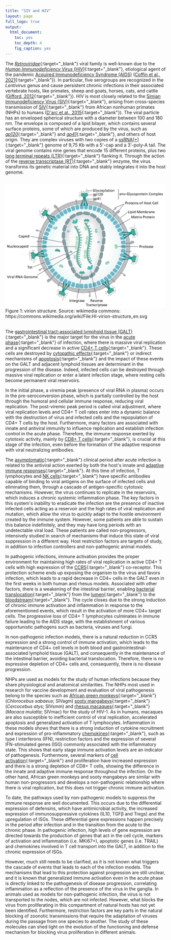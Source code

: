 ```yaml
---
title: "SIV and HIV"
layout: page
full_logo: true
output:
  html_document:
    toc: yes
    toc_depth: 4
    fig_caption: yes
---
```


The [*Retroviridae*](http://purl.obolibrary.org/obo/NCIT_C14268){:target="_blank"}  viral family is well-known due to the [*Human Immunodeficiency Virus* (HIV)](http://www.ebi.ac.uk/efo/EFO_0000764){:target="_blank"}, etiological agent of the pandemic [Acquired Immunodeficiency Syndrome (AIDS)](http://purl.obolibrary.org/obo/MONDO_0012268) ([Coffin et al., 2021](https://paperpile.com/c/KAjOLD/h5cM){:target="_blank"}).
In particular, five serogroups are recognized in the *Lentivirus* genus and cause persistent chronic infections in their associated vertebrate hosts, like primates, sheep and goats, horses, cats, and cattle ([Gifford, 2012](https://paperpile.com/c/KAjOLD/5Apq){:target="_blank"}). HIV is most closely related to the [Simian Immunodeficiency Virus (SIV)](http://purl.obolibrary.org/obo/NCIT_C14274){:target="_blank"}, arising from cross-species transmission of [SIV](http://purl.obolibrary.org/obo/NCIT_C14274){:target="_blank"} from African nonhuman primates (NHPs) to humans ([D'arc et al., 2015](https://paperpile.com/c/KAjOLD/Ggp5){:target="_blank"}). The viral particle has an enveloped spherical structure with a diameter between 100 and 180 nm. The envelope is composed of a lipid bilayer, which contains several surface proteins, some of which are produced by the virus, such as [*gp120*](http://purl.obolibrary.org/obo/NCIT_C16689){:target="_blank"} and [*gp41*](http://purl.obolibrary.org/obo/PR_000003230){:target="_blank"}, and others of host origin. They are complex viruses with two copies of a [ssRNA(+)](http://purl.obolibrary.org/obo/NCIT_C14351){:target="_blank"} genome of 9,75 Kb with a 5'-cap and a 3'-poly-A tail. The viral genome contains nine genes that encode 15 different proteins, plus two [long terminal repeats (LTR)](http://purl.obolibrary.org/obo/NCIT_C13251){:target="_blank"} flanking it. Through the action of the [reverse transcriptase (RT)](http://purl.obolibrary.org/obo/NCIT_C17096){:target="_blank"} enzyme, the virus transforms its genetic material into DNA and stably integrates it into the host genome.

<br>

<img src="/assets/img/HI-virion-structure_en.png" width="600" align="middle" />
<figcaption>Figure 1: virion structure. Source: wikimedia commons: https://commons.wikimedia.org/wiki/File:HI-virion-structure_en.svg </figcaption>

<br>

The [gastrointestinal tract-associated lymphoid tissue (GALT)](http://purl.obolibrary.org/obo/UBERON_0001962){:target="_blank"} is the major target for the virus in the [acute phase](http://purl.obolibrary.org/obo/IDO_0000627){:target="_blank"} of infection, where there is massive viral replication and a significant decrease in active [CD4+ T cells](NCIT:C153220){:target="_blank"}. These cells are destroyed by [cytopathic effects](http://purl.obolibrary.org/obo/NCIT_C141201){:target="_blank"} or indirect mechanisms of [apoptosis](http://purl.obolibrary.org/obo/NCIT_C17557){:target="_blank"} and the impact of these events on the GALT and adjacent lymphoid tissues are determinant in the progression of the disease. Indeed, infected cells can be destroyed through massive viral replication or enter a latent infection stage, where resting cells become permanent viral reservoirs.

In the initial phase, a viremia peak (presence of viral RNA in plasma) occurs in the pre-seroconversion phase, which is partially controlled by the host through the humoral and cellular immune response, reducing viral replication. The post-viremic peak period is called viral adjustment, where viral replication levels and CD4+ T cell rates enter into a dynamic balance with the destruction of virus and infected cells and the repopulation of CD4+ T cells by the host. Furthermore, many factors are associated with innate and antiviral immunity to influence replication and establish infection control in the acute phase. Therefore, the immune response exerted by cytotoxic activity, mainly by [CD8+ T cells](http://purl.obolibrary.org/obo/NCIT_C12542){:target="_blank"}, is crucial at this stage of the infection, even before the formation of the adaptive response with viral neutralizing antibodies.

The [asymptomatic](http://purl.obolibrary.org/obo/NCIT_C3833){:target="_blank"} clinical period after acute infection is related to the antiviral action exerted by both the host's innate and [adaptive immune responses](http://purl.obolibrary.org/obo/GO_0002250){:target="_blank"}. At this time of infection, T lymphocytes and [NK cells](http://purl.obolibrary.org/obo/CL_0000623){:target="_blank"} have specific antibodies capable of binding to viral antigens on the surface of infected cells and eliminating them, through a cascade of antigen-specific cytotoxic mechanisms. However, the virus continues to replicate in the reservoirs, which induces a chronic systemic inflammation phase. The key factors in this system's inability to eradicate the infection are the presence of inactive infected cells acting as a reservoir and the high rates of viral replication and mutation, which allow the virus to quickly adapt to the hostile environment created by the immune system. However, some patients are able to sustain this balance indefinitely, and they may have long periods with an undetectable viral load. These patients are called non-progressors, intensively studied in search of mechanisms that induce this state of viral suppression in a different way. Host restriction factors are targets of study, in addition to infection controllers and non-pathogenic animal models.

In pathogenic infections, immune activation provides the proper environment for maintaining high rates of viral replication in active CD4+ T cells with high expression of the [CCR5](http://purl.obolibrary.org/obo/OGG_3000001234){:target="_blank"} co-receptor. This protection scheme ends up exposing the organism to the virus and favors infection, which leads to a rapid decrease in CD4+ cells in the GALT even in the first weeks in both human and rhesus models. Associated with other factors, there is a weakening of the intestinal barrier, enabling [bacterial translocation](http://purl.obolibrary.org/obo/OMIT_0019107){:target="_blank"} from the [lumen](http://purl.obolibrary.org/obo/UBERON_0000464){:target="_blank"} to the [bloodstream](http://purl.obolibrary.org/obo/NCIT_C16353){:target="_blank"}. The cycle closes due to the strong induction of chronic immune activation and inflammation in response to the aforementioned events, which result in the activation of more CD4+ target cells. The progressive loss of CD4+ T lymphocytes culminates in immune failure leading to the AIDS stage, with the establishment of various opportunistic pathogens such as bacteria, viruses and fungi.

In non-pathogenic infection models, there is a natural reduction in CCR5 expression and a strong control of immune activation, which leads to the maintenance of CD4+ cell levels in both blood and gastrointestinal-associated lymphoid tissue (GALT), and consequently in the maintenance of the intestinal barrier, avoiding bacterial translocation. Therefore, there is no expressive depletion of CD4+ cells and, consequently, there is no disease progression.

NHPs are used as models for the study of human infections because they share physiological and anatomical similarities. The NHPs most used in research for vaccine development and evaluation of viral pathogenesis belong to the species such as [African green monkeys](http://purl.obolibrary.org/obo/NCBITaxon_9534){:target="_blank"} (*Chlorocebus sabaeus*; SIVagm) [sooty mangabeys](http://purl.obolibrary.org/obo/OMIT_0017120){:target="_blank"} (*Cercocebus atys*; SIVsmm) and [rhesus macaques](http://purl.obolibrary.org/obo/NCBITaxon_9544){:target="_blank"} (*Macaca mulatta*; SIVmac) for the study of HIV-1. As in humans, macaques are also susceptible to inefficient control of viral replication, accelerated apoptosis and generalized activation of T lymphocytes. Inflammation in these models shows that there is a strong induction of cytokine recruitment and expression of pro-inflammatory [chemokines](http://purl.obolibrary.org/obo/NCIT_C1593){:target="_blank"}, such as type I interferons (IFN), restriction factors and the expression of several IFN-stimulated genes (ISG) commonly associated with the inflammatory state. This shows that early stage immune activation levels are an indicator of pathogenesis. Furthermore, several markers of [cell activation](http://purl.obolibrary.org/obo/GO_0001775){:target="_blank"} and proliferation have increased expression and there is a strong depletion of CD8+ T cells, showing the difference in the innate and adaptive immune response throughout the infection. On the other hand, African green monkeys and sooty mangabeys are similar with human non-progressors and develops a non-pathogenic relationship where there is viral replication, but this does not trigger chronic immune activation.

To date, the pathways used by non-pathogenic models to suppress the immune response are well documented. This occurs due to the differential expression of defensins, which have antimicrobial activity, the increased expression of immunosuppressive cytokines (IL10, TGFβ and Tregs) and the upregulation of ISGs. These differential gene expressions happen precisely in the period after infection and in the transition from the acute to the chronic phase. In pathogenic infection, high levels of gene expression are directed towards the production of genes that act in the cell cycle, markers of activation and inflammation (i.e. MKi67+), apoptotic genes (i.e. TRAIL) and chemokines involved in T cell transport into the GALT, in addition to the chronic expression of ISGs.

However, much still needs to be clarified, as it is not known what triggers the cascade of events that leads to each of the infection models. The mechanisms that lead to this protection against progression are still unclear, and it is known that generalized immune activation even in the acute phase is directly linked to the pathogenesis of disease progression, correlating inflammation as a reflection of the presence of the virus in the ganglia. In animals used as models for non-pathogenic infection, the virus is not transported to the nodes, which are not infected. However, what blocks the virus from proliferating in this compartment of natural hosts has not yet been identified. Furthermore, restriction factors are key parts in the natural blocking of zoonotic transmissions that require the adaptation of viruses during the passage from one species to another. The study of these molecules can shed light on the evolution of the functioning and defense mechanism for blocking virus proliferation in different animals.

